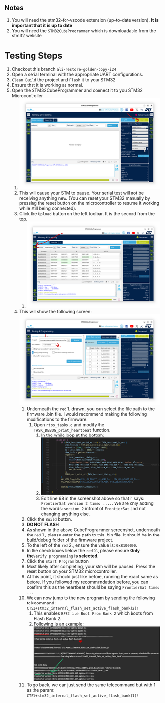 ## Notes
1. You will need the stm32-for-vscode extension (up-to-date version). **It is important that it is up to date**
2. You will need the `STM32CubeProgrammer` which is downloadable from the stm32 website

# Testing Steps
1. Checkout this branch `ali-restore-golden-copy-i24`
2. Open a serial terminal with the appropriate UART configurations.
3. `Clean Build` the project and `Flash` it to your STM32
4. Ensure that it is working as normal.
5. Open the STM32CubeProgrammer and connect it to you STM32 Microcontroller
	1. ![Cube Programmer Step 1, Connect Button](assets/Cube_Programmer_Step_1.png)
	2. This will cause your STM to pause. Your serial test will not be receiving anything new. (You can reset your STM32 manually by pressing the reset button on the microcontroller to resume it working while still being connected).
	3. Click the `Upload` button on the left toolbar. It is the second from the top.
		1. ![Cube Programmer Step 2, Location of Flashing Screen](assets/Cube_Programmer_Step_2.png)
	4. This will show the following screen:
	   ![Cube Programmer Step 3, Flashing Screen with Numbers ](assets/Cube_Programmer_Step_3.png)
		1. Underneath the `red` 1. drawn, you can select the file path to the firmware .bin file. I would recommend making the following modifications to the firmware.
			1. Open `rtos_tasks.c` and modify the `TASK_DEBUG_print_heartbeat` function.
				1. In the while loop at the bottom: 
				2. ![Modify Heartbeat message](assets/Modify_Heartbeat.png)
				3. Edit line 68 in the screenshot above so that it says: `FrontierSat version 2 time: ....`. We are only adding the words: `version 2` infront of `FrontierSat` and not changing anything else.
		2. Click the `Build` button.
		3. **DO NOT FLASH**
		4. As shown in the above CubeProgrammer screenshot, underneath the `red` 1., please enter the path to this .bin file. It should be in the build/debug folder of the firmware project.
		5. To the left of the `red` 2., ensure the value is: `0x8100000`.
		6. In the checkboxes below the `red` 2., please ensure **Only** **the**`Verify programming` **is selected**.
		7. Click the `Start Program` button
		8. Most likely after completing, your stm will be paused. Press the reset button on your STM32 microcontroller.
		9. At this point, it should just like before, running the exact same as before. If you followed my recommendation before, you can confirm this as the heartbeat should be saying `FrontierSat time: ...`
		10. We can now jump to the new program by sending the following telecommand: `CTS1+stm32_internal_flash_set_active_flash_bank(2)!`
			1. This enables `BFB2 i.e Boot From Bank 2` which boots from Flash Bank 2.
			2. Following is an example:
			   ![Telecommand Output](assets/TCMD_Output.png)
		11. To go back, we can just send the same telecommand but with 1 as the param: `CTS1+stm32_internal_flash_set_active_flash_bank(1)!`